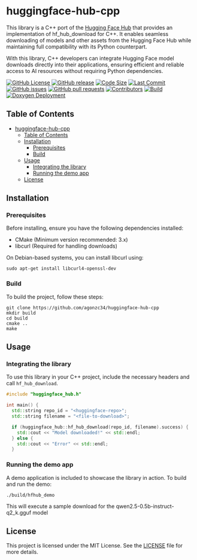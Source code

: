 # huggingface-hub-cpp

This library is a C++ port of the [Hugging Face Hub](https://github.com/huggingface/huggingface_hub) that provides an implementation of hf_hub_download for C++. It enables seamless downloading of models and other assets from the Hugging Face Hub while maintaining full compatibility with its Python counterpart.

With this library, C++ developers can integrate Hugging Face model downloads directly into their applications, ensuring efficient and reliable access to AI resources without requiring Python dependencies.

[![GitHub License](https://img.shields.io/github/license/agonzc34/huggingface-hub-cpp)](https://opensource.org/license/mit) [![GitHub release](https://img.shields.io/github/release/agonzc34/huggingface-hub-cpp.svg)](https://github.com/agonzc34/huggingface-hub-cpp/releases) [![Code Size](https://img.shields.io/github/languages/code-size/agonzc34/huggingface-hub-cpp.svg?branch=main)](https://github.com/agonzc34/huggingface-hub-cpp?branch=main) [![Last Commit](https://img.shields.io/github/last-commit/agonzc34/huggingface-hub-cpp.svg)](https://github.com/agonzc34/huggingface-hub-cpp/commits/main) [![GitHub issues](https://img.shields.io/github/issues/agonzc34/huggingface-hub-cpp)](https://github.com/agonzc34/huggingface-hub-cpp/issues) [![GitHub pull requests](https://img.shields.io/github/issues-pr/agonzc34/huggingface-hub-cpp)](https://github.com/agonzc34/huggingface-hub-cpp/pulls) [![Contributors](https://img.shields.io/github/contributors/agonzc34/huggingface-hub-cpp.svg)](https://github.com/agonzc34/huggingface-hub-cpp/graphs/contributors) [![Build](https://github.com/agonzc34/huggingface-hub-cpp/actions/workflows/cmake-build-status.yml/badge.svg)](https://github.com/agonzc34/huggingface-hub-cpp/actions/workflows/cmake-build-status.yml?branch=main) [![Doxygen Deployment](https://github.com/agonzc34/huggingface-hub-cpp/actions/workflows/doxygen-deployment.yml/badge.svg)](https://agonzc34.github.io/huggingface-hub-cpp/)


## Table of Contents

- [huggingface-hub-cpp](#huggingface-hub-cpp)
  - [Table of Contents](#table-of-contents)
  - [Installation](#installation)
    - [Prerequisites](#prerequisites)
    - [Build](#build)
  - [Usage](#usage)
    - [Integrating the library](#integrating-the-library)
    - [Running the demo app](#running-the-demo-app)
  - [License](#license)

## Installation

### Prerequisites

Before installing, ensure you have the following dependencies installed:

- CMake (Minimum version recommended: 3.x)
- libcurl (Required for handling downloads)

On Debian-based systems, you can install libcurl using:

```shell
sudo apt-get install libcurl4-openssl-dev
```

### Build

To build the project, follow these steps:

```shell
git clone https://github.com/agonzc34/huggingface-hub-cpp
mkdir build
cd build
cmake ..
make
```

## Usage

### Integrating the library

To use this library in your C++ project, include the necessary headers and call `hf_hub_download`.

```cpp
#include "huggingface_hub.h"

int main() {
  std::string repo_id = "<huggingface-repo>";
  std::string filename = "<file-to-download>";

  if (huggingface_hub::hf_hub_download(repo_id, filename).success) {
    std::cout << "Model downloaded!" << std::endl;
  } else {
    std::cout << "Error" << std::endl;
  }
```

### Running the demo app

A demo application is included to showcase the library in action. To build and run the demo:

```shell
./build/hfhub_demo
```

This will execute a sample download for the qwen2.5-0.5b-instruct-q2_k.gguf model

## License

This project is licensed under the MIT License. See the [LICENSE](./LICENSE) file for more details.
